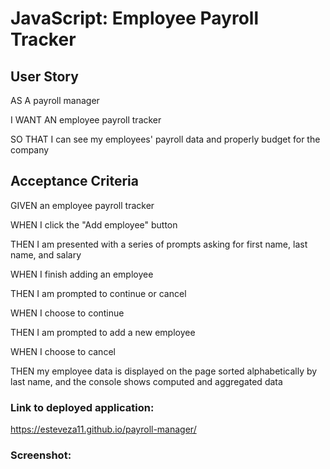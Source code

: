 # JavaScript: Employee Payroll Tracker

## User Story

AS A payroll manager

I WANT AN employee payroll tracker

SO THAT I can see my employees' payroll data and properly budget for the company



## Acceptance Criteria

GIVEN an employee payroll tracker

WHEN I click the "Add employee" button

THEN I am presented with a series of prompts asking for first name, last name, and salary

WHEN I finish adding an employee

THEN I am prompted to continue or cancel

WHEN I choose to continue

THEN I am prompted to add a new employee

WHEN I choose to cancel

THEN my employee data is displayed on the page sorted alphabetically by last name, and the console shows computed and aggregated data

### Link to deployed application: 
https://esteveza11.github.io/payroll-manager/
### Screenshot:
